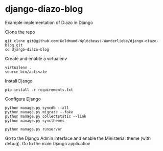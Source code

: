 django-diazo-blog
=================

Example implementation of Diazo in Django

Clone the repo

    git clone git@github.com:Goldmund-Wyldebeast-Wunderliebe/django-diazo-blog.git
    cd django-diazo-blog

Create and enable a virtualenv

    virtualenv .
    source bin/activate

Install Django

    pip install -r requirements.txt

Configure Django

    python manage.py syncdb --all
    python manage.py migrate --fake
    python manage.py collectstatic --link
    python manage.py syncthemes

    python manage.py runserver

Go to the Django Admin interface and enable the Ministerial theme (with debug).
Go to the main Django application

